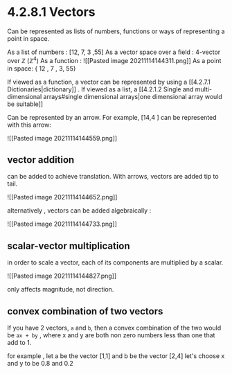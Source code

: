 # 4.2.8.1 Vectors
Can be represented as lists of numbers, functions or ways of representing a point in space.

As a list of numbers : [12, 7, 3 ,55]
As a vector space over a field : 4-vector over ℤ ($ℤ^{4}$)
As a function : ![[Pasted image 20211114144311.png]]
As a point in space: { 12 , 7 , 3, 55}

If viewed as a function, a vector can be represented by using a [[4.2.7.1 Dictionaries|dictionary]] . If viewed as a list, a [[4.2.1.2 Single and multi-dimensional arrays#single dimensional arrays|one dimensional array would be suitable]]

Can be represented by an arrow. For example, [14,4 ] can be represented with this arrow:

![[Pasted image 20211114144559.png]]

## vector addition
can be added to achieve translation. With arrows, vectors are added tip to tail.

![[Pasted image 20211114144652.png]]

alternatively , vectors can be added algebraically :

![[Pasted image 20211114144733.png]]

## scalar-vector multiplication
in order to scale a vector, each of its components are multiplied by a scalar.

![[Pasted image 20211114144827.png]]

only affects magnitude, not direction.

## convex combination of two vectors
If you have 2 vectors, `a` and `b`, then a convex combination of the two would be `ax + by` , where x and y are both non zero numbers less than one that add to 1.

for example , let a be the vector [1,1] and b be the vector [2,4]
let's choose x and y to be 0.8 and 0.2 